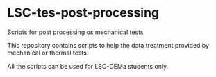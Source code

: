 # LSC-tes-post-processing
Scripts for post processing os mechanical tests

This repository contains scripts to help the data treatment provided by mechanical or thermal tests. 

All the scripts can be used for LSC-DEMa students only.

